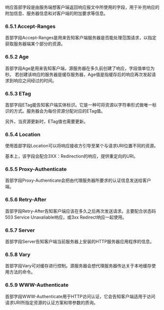响应首部字段是由服务端想客户端返回响应报文中所使用的字段，用于补充响应的附加信息、服务器信息和对客户端的附加要求等信息。

### 6.5.1 Accept-Ranges
首部字段Accept-Ranges是用来告知客户端服务器是否能处理范围请求，以指定获取服务器端某个部分的资源。

### 6.5.2 Age
首部字段Age是用来告知客户端，源服务器在多久前创建了响应，字段值单位为秒。
若创建该响应的服务器是缓存服务器，Age值是指缓存后的响应再次发起请求到响应之间经过的时间。

### 6.5.3 ETag
首部字段ETag能告知客户端实体标识。它是一种可将资源以字符串形式做唯一标识的方式。服务器会为每份资源分配对应的ETag值。

另外，当资源更新时，ETag值也需要更新。

### 6.5.4 Location
使用首部字段Location可以将响应接收方引导至某个与请求URI位置不同的资源。

基本上，该字段会配合3XX：Redirection的响应，提供重定向的URI。

### 6.5.5 Proxy-Authenticate
首部字段Proxy-Authenticate会把由代理服务器所要求的认证信息发送给客户端。

### 6.5.6 Retry-After
首部字段Retry-After告知客户端应该在多久之后再次发送请求。主要配合状态码503 Service Unavaliable响应，或3xx Redirect响应一起使用。

### 6.5.7 Server
首部字段Server告知客户端当前服务器上安装的HTTP服务器应用程序的信息。

### 6.5.8 Vary
首部字段Vary可对缓存进行控制。源服务器会想代理服务器传达关于本地缓存使用方法的命令。

### 6.5.9 WWW-Authenticate
首部字段WWW-Authenticate用于HTTP访问认证，它会告知客户端适用于访问请求URI所指定资源的认证方案和带参数的质询。